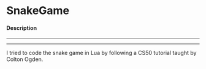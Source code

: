 # SnakeGame
  
#### Description  
<hr>
<hr>
  
I tried to code the snake game in Lua by following a CS50 tutorial taught by Colton Ogden.
